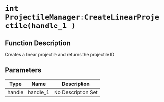 # `int ProjectileManager:CreateLinearProjectile(handle_1 )`
## Function Description
Creates a linear projectile and returns the projectile ID
## Parameters
Type|Name|Description
--|--|--
handle|handle_1|No Description Set
